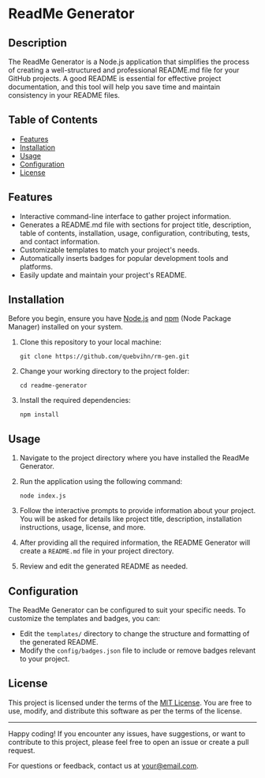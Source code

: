 # ReadMe Generator

## Description

The ReadMe Generator is a Node.js application that simplifies the process of creating a well-structured and professional README.md file for your GitHub projects. A good README is essential for effective project documentation, and this tool will help you save time and maintain consistency in your README files.

## Table of Contents

- [Features](#features)
- [Installation](#installation)
- [Usage](#usage)
- [Configuration](#configuration)
- [License](#license)

## Features

- Interactive command-line interface to gather project information.
- Generates a README.md file with sections for project title, description, table of contents, installation, usage, configuration, contributing, tests, and contact information.
- Customizable templates to match your project's needs.
- Automatically inserts badges for popular development tools and platforms.
- Easily update and maintain your project's README.

## Installation

Before you begin, ensure you have [Node.js](https://nodejs.org/) and [npm](https://www.npmjs.com/) (Node Package Manager) installed on your system.

1. Clone this repository to your local machine:

    ```
    git clone https://github.com/quebvihn/rm-gen.git
    ```

2. Change your working directory to the project folder:

    ```
    cd readme-generator
    ```

3. Install the required dependencies:

    ```
    npm install
    ```

## Usage

1. Navigate to the project directory where you have installed the ReadMe Generator.

2. Run the application using the following command:

    ```
    node index.js
    ```

3. Follow the interactive prompts to provide information about your project. You will be asked for details like project title, description, installation instructions, usage, license, and more.

4. After providing all the required information, the README Generator will create a `README.md` file in your project directory.

5. Review and edit the generated README as needed.

## Configuration

The ReadMe Generator can be configured to suit your specific needs. To customize the templates and badges, you can:

- Edit the `templates/` directory to change the structure and formatting of the generated README.
- Modify the `config/badges.json` file to include or remove badges relevant to your project.

## License

This project is licensed under the terms of the [MIT License](LICENSE). You are free to use, modify, and distribute this software as per the terms of the license.

---

Happy coding! If you encounter any issues, have suggestions, or want to contribute to this project, please feel free to open an issue or create a pull request.

For questions or feedback, contact us at [your@email.com](mailto:your@email.com).